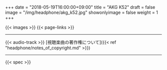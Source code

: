 +++
date = "2018-05-19T16:00:00+09:00"
title = "AKG K52"
draft = false
image = "/img/headphone/akg_k52.jpg"
showonlyimage = false
weight = 1
+++

<!--more-->

{{< images >}}
{{< page-links >}}

---

{{< audio-track >}}
[視聴楽曲の著作権について]({{< ref "headphone/notes_of_copyright.md" >}})

---

{{< spec >}}

<script>
new Vue({
  el: '#images',
  data: {
    items: [
      { src: '/serendipity-phone/img/headphone/akg_k52.jpg' },
      { src: '/serendipity-phone/img/headphone/akg_k52_2.jpg' },
      { src: '/serendipity-phone/img/headphone/akg_k52_3.jpg' },
      { src: '/serendipity-phone/img/headphone/akg_k52_4.jpg' }
    ]
  }
})

new Vue({ 
  el: '#spec',
  data: {
    spec: 
      {
        system: "Dynamic",
        design: "Closed-Back",
        weight: "200",
        impedance: "32Ω",
        plug: "stereo mini (3.5mm)"
      }
  }
});

new Vue({
  el: '#page-links',
  data: {
    link:
      {
        official:"http://akg.harman-japan.co.jp/product.php?id=k52",
        amazon:"https://www.amazon.co.jp/AKG-K52/dp/B06XT8DLZV",
        eIyahon:"http://www.e-earphone.jp/akg/k52"
      }
  }
});

new Vue({
  el: '#audio-tracks',
  data: {
    tracks: [
      {
        viewingTrack: "https://w.soundcloud.com/player/?url=https%3A//api.soundcloud.com/tracks/"+ "463726323"
      },
    ]
  }
});

</script>
